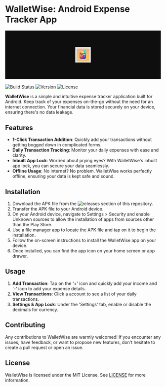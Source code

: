 # WalletWise: Android Expense Tracker App

![WalletWise Logo](logo.png)

[![Build Status](https://img.shields.io/badge/Build-Passing-brightgreen)](your_build_url) [![Version](https://img.shields.io/badge/Version-1.0.0-blue)]() [![License](https://img.shields.io/badge/License-MIT-green)]()

**WalletWise** is a simple and intuitive expense tracker application built for Android. Keep track of your expenses on-the-go without the need for an internet connection. Your financial data is stored securely on your device, ensuring there's no data leakage.

## Features

- **1-Click Transaction Addition**: Quickly add your transactions without getting bogged down in complicated forms.
- **Daily Transaction Tracking**: Monitor your daily expenses with ease and clarity.
- **Inbuilt App Lock**: Worried about prying eyes? With WalletWise's inbuilt app lock, you can secure your data seamlessly.
- **Offline Usage**: No internet? No problem. WalletWise works perfectly offline, ensuring your data is kept safe and sound.

## Installation

1. Download the APK file from the ![releases]() section of this repository.
2. Transfer the APK file to your Android device.
3. On your Android device, navigate to Settings > Security and enable Unknown sources to allow the installation of apps from sources other than the Play Store.
4. Use a file manager app to locate the APK file and tap on it to begin the installation.
5. Follow the on-screen instructions to install the WalletWise app on your device.
6. Once installed, you can find the app icon on your home screen or app drawer.

## Usage

1. **Add Transaction**: Tap on the '+' icon and quickly add your income and '-' icon to add your expense details.
2. **View Transactions**: Click a account to see a list of your daily transactions.
3. **Settings & App Lock**: Under the 'Settings' tab, enable or disable the decimals for currency.

## Contributing
Any contributions to WalletWise are warmly welcomed! If you encounter any issues, have feedback, or want to propose new features, don't hesitate to create a pull request or open an issue.

## License

WalletWise is licensed under the MIT License. See [LICENSE](url_to_license_file) for more information.
